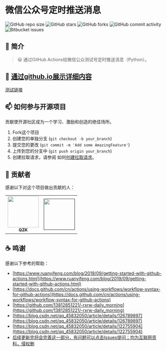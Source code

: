 # 微信公众号定时推送消息

![GitHub repo size](https://img.shields.io/github/repo-size/AwangYe/the_milky_way?style=for-the-badge)
![GitHub stars](https://img.shields.io/github/stars/AwangYe/the_milky_way?style=for-the-badge)
![GitHub forks](https://img.shields.io/github/forks/AwangYe/the_milky_way?style=for-the-badge)
![GitHub commit activity](https://img.shields.io/github/commit-activity/m/AwangYe/the_milky_way?style=for-the-badge)
![Bitbucket  issues](https://img.shields.io/github/issues-closed/AwangYe/the_milky_way?style=for-the-badge)

## 📒 简介

> :smiley: 通过GitHub Actions给微信公众测试号定时推送消息（Python）。

## 🤝 [通过github.io展示详细内容](https://github.com/AwangYe/AwangYe.github.io)

[测试链接](https://awangye.github.io/?title=%E6%B5%8B%E8%AF%95%E6%A0%87%E9%A2%98&date=2023-04-24%2003%3A01%3A50.243834&cont=%E6%B5%8B%E8%AF%95%E5%86%85%E5%AE%B9%E6%B5%8B%E8%AF%95%E5%86%85%E5%AE%B9%E6%B5%8B%E8%AF%95%E5%86%85%E5%AE%B9%E6%B5%8B%E8%AF%95%E5%86%85%E5%AE%B9%E6%B5%8B%E8%AF%95%E5%86%85%E5%AE%B9%E6%B5%8B%E8%AF%95%E5%86%85%E5%AE%B9%E6%B5%8B%E8%AF%95%E5%86%85%E5%AE%B9%E6%B5%8B%E8%AF%95%E5%86%85%E5%AE%B9%E6%B5%8B%E8%AF%95%E5%86%85%E5%AE%B9%E6%B5%8B%E8%AF%95%E5%86%85%E5%AE%B9)

## 📫 如何参与开源项目

贡献使开源社区成为一个学习、激励和创造的绝佳场所。

1. Fork这个项目
2. 创建您的单独分支  (`git checkout -b your_branch`)
3. 提交您的更改 (`git commit -m 'Add some AmazingFeature'`)
4. 上传到您的分支中 (`git push origin your_branch`)
5. 创建拉取请求，请参阅 如何[创建拉取请求](https://help.github.com/en/github/collaborating-with-issues-and-pull-requests/creating-a-pull-request)。

## 🤝 贡献者

感谢以下对这个项目做出贡献的人：

<table>
  <tr>
    <td align="center">
      <a href="https://github.com/QInzhengk">
        <img src="https://avatars.githubusercontent.com/u/49054536?v=4" width="100px;"/><br>
        <sub>
          <b>QZK</b>
        </sub>
      </a>
    </td>
    <td align="center">
      <a href="">
        <img src="" width="100px;"/><br>
        <sub>
          <b></b>
        </sub>
      </a>
    </td>
  </tr>
</table>

## ☕  鸣谢

感谢以下参考的帮助：

- [https://www.ruanyifeng.com/blog/2019/09/getting-started-with-github-actions.html](https://www.ruanyifeng.com/blog/2019/09/getting-started-with-github-actions.html)
- [https://docs.github.com/cn/actions/using-workflows/workflow-syntax-for-github-actions](https://docs.github.com/cn/actions/using-workflows/workflow-syntax-for-github-actions)
- [https://github.com/13812851221/-rxrw-daily_morning](https://github.com/13812851221/-rxrw-daily_morning)
- [https://blog.csdn.net/qq_45832050/article/details/126789897](https://blog.csdn.net/qq_45832050/article/details/126789897)
- [https://blog.csdn.net/qq_45832050/article/details/122755904](https://blog.csdn.net/qq_45832050/article/details/122755904)
- [后续更新完将会完善这一部分，有问题可以点击Issues提问；均为互联网资料，侵权删]()

